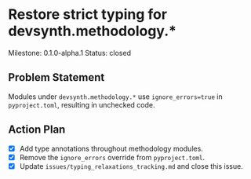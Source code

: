 # Restore strict typing for devsynth.methodology.*
Milestone: 0.1.0-alpha.1
Status: closed

## Problem Statement
Modules under `devsynth.methodology.*` use `ignore_errors=true` in `pyproject.toml`, resulting in unchecked code.

## Action Plan
- [x] Add type annotations throughout methodology modules.
- [x] Remove the `ignore_errors` override from `pyproject.toml`.
- [x] Update `issues/typing_relaxations_tracking.md` and close this issue.
